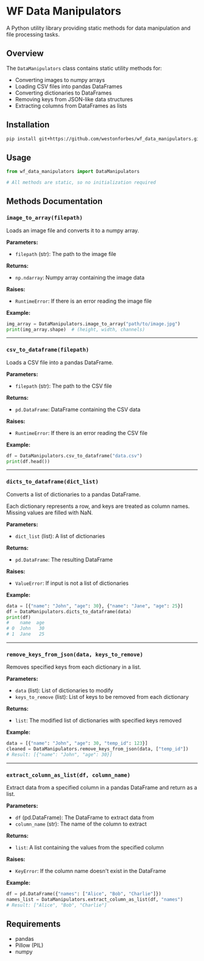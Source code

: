 # WF Data Manipulators

A Python utility library providing static methods for data manipulation and file processing tasks.

## Overview

The `DataManipulators` class contains static utility methods for:
- Converting images to numpy arrays
- Loading CSV files into pandas DataFrames
- Converting dictionaries to DataFrames
- Removing keys from JSON-like data structures
- Extracting columns from DataFrames as lists

## Installation

```bash
pip install git+https://github.com/westonforbes/wf_data_manipulators.git
```

## Usage

```python
from wf_data_manipulators import DataManipulators

# All methods are static, so no initialization required
```

## Methods Documentation

### `image_to_array(filepath)`

Loads an image file and converts it to a numpy array.

**Parameters:**
- `filepath` (str): The path to the image file

**Returns:**
- `np.ndarray`: Numpy array containing the image data

**Raises:**
- `RuntimeError`: If there is an error reading the image file

**Example:**
```python
img_array = DataManipulators.image_to_array("path/to/image.jpg")
print(img_array.shape)  # (height, width, channels)
```

---

### `csv_to_dataframe(filepath)`

Loads a CSV file into a pandas DataFrame.

**Parameters:**
- `filepath` (str): The path to the CSV file

**Returns:**
- `pd.DataFrame`: DataFrame containing the CSV data

**Raises:**
- `RuntimeError`: If there is an error reading the CSV file

**Example:**
```python
df = DataManipulators.csv_to_dataframe("data.csv")
print(df.head())
```

---

### `dicts_to_dataframe(dict_list)`

Converts a list of dictionaries to a pandas DataFrame.

Each dictionary represents a row, and keys are treated as column names. Missing values are filled with NaN.

**Parameters:**
- `dict_list` (list): A list of dictionaries

**Returns:**
- `pd.DataFrame`: The resulting DataFrame

**Raises:**
- `ValueError`: If input is not a list of dictionaries

**Example:**
```python
data = [{"name": "John", "age": 30}, {"name": "Jane", "age": 25}]
df = DataManipulators.dicts_to_dataframe(data)
print(df)
#    name  age
# 0  John   30
# 1  Jane   25
```

---

### `remove_keys_from_json(data, keys_to_remove)`

Removes specified keys from each dictionary in a list.

**Parameters:**
- `data` (list): List of dictionaries to modify
- `keys_to_remove` (list): List of keys to be removed from each dictionary

**Returns:**
- `list`: The modified list of dictionaries with specified keys removed

**Example:**
```python
data = [{"name": "John", "age": 30, "temp_id": 123}]
cleaned = DataManipulators.remove_keys_from_json(data, ["temp_id"])
# Result: [{"name": "John", "age": 30}]
```

---

### `extract_column_as_list(df, column_name)`

Extract data from a specified column in a pandas DataFrame and return as a list.

**Parameters:**
- `df` (pd.DataFrame): The DataFrame to extract data from
- `column_name` (str): The name of the column to extract

**Returns:**
- `list`: A list containing the values from the specified column

**Raises:**
- `KeyError`: If the column name doesn't exist in the DataFrame

**Example:**
```python
df = pd.DataFrame({"names": ["Alice", "Bob", "Charlie"]})
names_list = DataManipulators.extract_column_as_list(df, "names")
# Result: ["Alice", "Bob", "Charlie"]
```

## Requirements

- pandas
- Pillow (PIL)
- numpy
